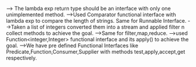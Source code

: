 --> The lambda exp return type should be an interface with only one unimplemented method.
-->Used Comparator functional interface with lambda exp to compare the length of strings. Same for Runnable Interface.
-->Taken a list of integers converted them into a stream and applied filter n collect methods to achieve the goal.
-->Same for filter,map,reduce.
-->used Function<integer,Integer> functional interface and its apply() to achieve the goal.
-->We have pre defined Functional Interfaces like Predicate,Function,Consumer,Supplier with methods test,apply,accept,get respectively. 